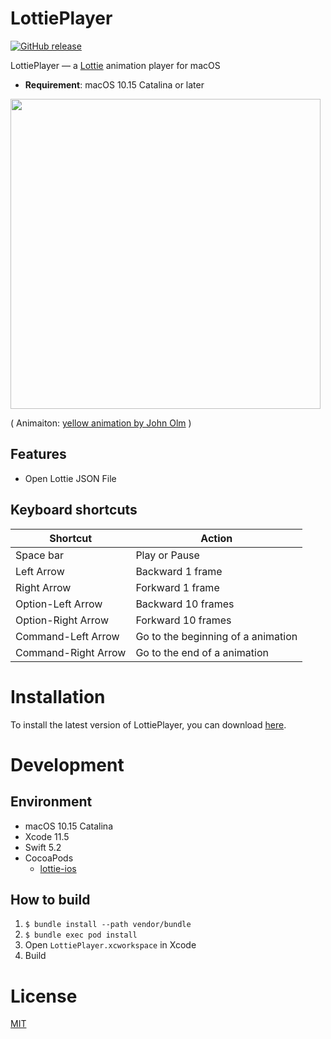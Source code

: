 # LottiePlayer
[![GitHub release](https://img.shields.io/github/v/release/mnkd/LottiePlayer)](https://github.com/mnkd/LottiePlayer/releases/latest)

LottiePlayer — a [Lottie](https://airbnb.design/lottie/) animation player for macOS

- **Requirement**: macOS 10.15 Catalina or later

<img src="https://user-images.githubusercontent.com/4963478/84585469-05b8d180-ae4b-11ea-93e6-b1bd3728336a.png" width="496"/>

( Animaiton: [yellow animation by John Olm](https://lottiefiles.com/23495-yellow-animation) )

## Features
- Open Lottie JSON File

## Keyboard shortcuts
Shortcut | Action
-------- | ------------- 
Space bar | Play or Pause
Left Arrow  | Backward 1 frame
Right Arrow | Forkward 1 frame
Option-Left Arrow | Backward 10 frames
Option-Right Arrow| Forkward 10 frames
Command-Left Arrow  | Go to the beginning of a animation
Command-Right Arrow | Go to the end of a animation

# Installation
To install the latest version of LottiePlayer, you can download [here](https://github.com/mnkd/LottiePlayer/releases).

# Development
## Environment
- macOS 10.15 Catalina
- Xcode 11.5
- Swift 5.2
- CocoaPods
    - [lottie-ios](https://github.com/airbnb/lottie-ios)

## How to build
1. `$ bundle install --path vendor/bundle`
2. `$ bundle exec pod install`
3. Open `LottiePlayer.xcworkspace` in Xcode
4. Build

License
===
[MIT](https://github.com/mnkd/LottiePlayer/blob/master/LICENSE)
